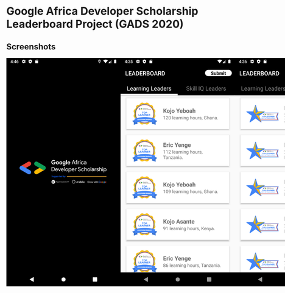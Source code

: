 # Google Africa Developer Scholarship Leaderboard Project (GADS 2020)
## Screenshots
<div style="display: flex">
<img src="/Screenshots/0.png" width="300px"/>
<img src="/Screenshots/1.png" width="300px"/>
<img src="/Screenshots/2.png" width="300px"/>
<img src="/Screenshots/3.png" width="300px"/>
<img src="/Screenshots/4.png" width="300px"/>
<img src="/Screenshots/5.png" width="300px"/>
<img src="/Screenshots/6.png" width="300px"/>
<img src="/Screenshots/7.png" width="300px"/>
</div>
